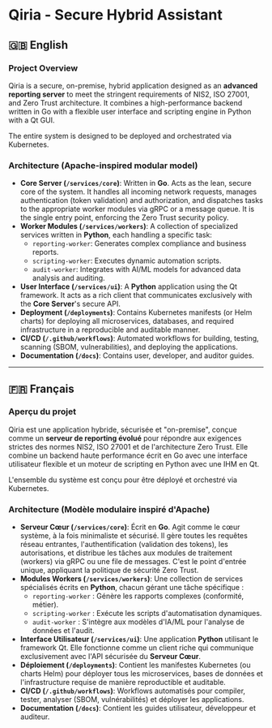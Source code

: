 # Qiria - Secure Hybrid Assistant

## 🇬🇧 English

### Project Overview

Qiria is a secure, on-premise, hybrid application designed as an **advanced reporting server** to meet the stringent requirements of NIS2, ISO 27001, and Zero Trust architecture. It combines a high-performance backend written in Go with a flexible user interface and scripting engine in Python with a Qt GUI.

The entire system is designed to be deployed and orchestrated via Kubernetes.

### Architecture (Apache-inspired modular model)

- **Core Server (`/services/core`)**: Written in **Go**. Acts as the lean, secure core of the system. It handles all incoming network requests, manages authentication (token validation) and authorization, and dispatches tasks to the appropriate worker modules via gRPC or a message queue. It is the single entry point, enforcing the Zero Trust security policy.
- **Worker Modules (`/services/workers`)**: A collection of specialized services written in **Python**, each handling a specific task:
  - `reporting-worker`: Generates complex compliance and business reports.
  - `scripting-worker`: Executes dynamic automation scripts.
  - `audit-worker`: Integrates with AI/ML models for advanced data analysis and auditing.
- **User Interface (`/services/ui`)**: A **Python** application using the Qt framework. It acts as a rich client that communicates exclusively with the **Core Server**'s secure API.
- **Deployment (`/deployments`)**: Contains Kubernetes manifests (or Helm charts) for deploying all microservices, databases, and required infrastructure in a reproducible and auditable manner.
- **CI/CD (`/.github/workflows`)**: Automated workflows for building, testing, scanning (SBOM, vulnerabilities), and deploying the applications.
- **Documentation (`/docs`)**: Contains user, developer, and auditor guides.

---

## 🇫🇷 Français

### Aperçu du projet

Qiria est une application hybride, sécurisée et "on-premise", conçue comme un **serveur de reporting évolué** pour répondre aux exigences strictes des normes NIS2, ISO 27001 et de l'architecture Zero Trust. Elle combine un backend haute performance écrit en Go avec une interface utilisateur flexible et un moteur de scripting en Python avec une IHM en Qt.

L'ensemble du système est conçu pour être déployé et orchestré via Kubernetes.

### Architecture (Modèle modulaire inspiré d'Apache)

- **Serveur Cœur (`/services/core`)**: Écrit en **Go**. Agit comme le cœur système, à la fois minimaliste et sécurisé. Il gère toutes les requêtes réseau entrantes, l'authentification (validation des tokens), les autorisations, et distribue les tâches aux modules de traitement (workers) via gRPC ou une file de messages. C'est le point d'entrée unique, appliquant la politique de sécurité Zero Trust.
- **Modules Workers (`/services/workers`)**: Une collection de services spécialisés écrits en **Python**, chacun gérant une tâche spécifique :
  - `reporting-worker` : Génère les rapports complexes (conformité, métier).
  - `scripting-worker` : Exécute les scripts d'automatisation dynamiques.
  - `audit-worker` : S'intègre aux modèles d'IA/ML pour l'analyse de données et l'audit.
- **Interface Utilisateur (`/services/ui`)**: Une application **Python** utilisant le framework Qt. Elle fonctionne comme un client riche qui communique exclusivement avec l'API sécurisée du **Serveur Cœur**.
- **Déploiement (`/deployments`)**: Contient les manifestes Kubernetes (ou charts Helm) pour déployer tous les microservices, bases de données et l'infrastructure requise de manière reproductible et auditable.
- **CI/CD (`/.github/workflows`)**: Workflows automatisés pour compiler, tester, analyser (SBOM, vulnérabilités) et déployer les applications.
- **Documentation (`/docs`)**: Contient les guides utilisateur, développeur et auditeur.